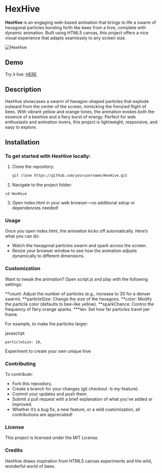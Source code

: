 # HexHive

**HexHive** is an engaging web-based animation that brings to life a swarm of hexagonal particles bursting forth like bees from a hive, complete with dynamic animation. 
Built using HTML5 canvas, this project offers a nice visual experience that adapts seamlessly to any screen size.

![HexHive](https://github.com/user-attachments/assets/06087c52-42b0-4b67-a931-bad055fe15e7)

## Demo

Try it live: [HERE](https://edisedis777.github.io/DNA-Helix/)

## Description

HexHive showcases a swarm of hexagon-shaped particles that explode outward from the center of the screen, mimicking the frenzied flight of bees. With vibrant yellow and orange tones, the animation evokes both the essence of a beehive and a fiery burst of energy. Perfect for web enthusiasts and animation lovers, this project is lightweight, responsive, and easy to explore.

## Installation

### To get started with HexHive locally:
1. Clone the repository:
   ```bash
   git clone https://github.com/yourusername/HexHive.git
   ```
2. Navigate to the project folder:
```
cd HexHive
```

3. Open index.html in your web browser—no additional setup or dependencies needed!

### Usage
Once you open index.html, the animation kicks off automatically. Here’s what you can do:

- Watch the hexagonal particles swarm and spark across the screen.
- Resize your browser window to see how the animation adjusts dynamically to different dimensions.

### Customization
Want to tweak the animation? Open script.js and play with the following settings:

**count: Adjust the number of particles (e.g., increase to 30 for a denser swarm).
**particleSize: Change the size of the hexagons.
**color: Modify the particle color (defaults to bee-like yellow).
**sparkChance: Control the frequency of fiery orange sparks.
***len: Set how far particles travel per frame.

For example, to make the particles larger:

javascript
```
particleSize: 10,
```
Experiment to create your own unique hive

### Contributing
To contribute:

- Fork this repository.
- Create a branch for your changes (git checkout -b my-feature).
- Commit your updates and push them.
- Submit a pull request with a brief explanation of what you’ve added or improved.
- Whether it’s a bug fix, a new feature, or a wild customization, all contributions are appreciated!

### License
This project is licensed under the MIT License.

### Credits
HexHive draws inspiration from HTML5 canvas experiments and the wild, wonderful world of bees.
